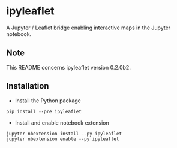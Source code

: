 ipyleaflet
==========

A Jupyter / Leaflet bridge enabling interactive maps in the Jupyter notebook.

Note
----

This README concerns ipyleaflet version 0.2.0b2.

Installation
------------

- Install the Python package

```
pip install --pre ipyleaflet
```

- Install and enable notebook extension

```
jupyter nbextension install --py ipyleaflet
jupyter nbextension enable --py ipyleaflet
```
